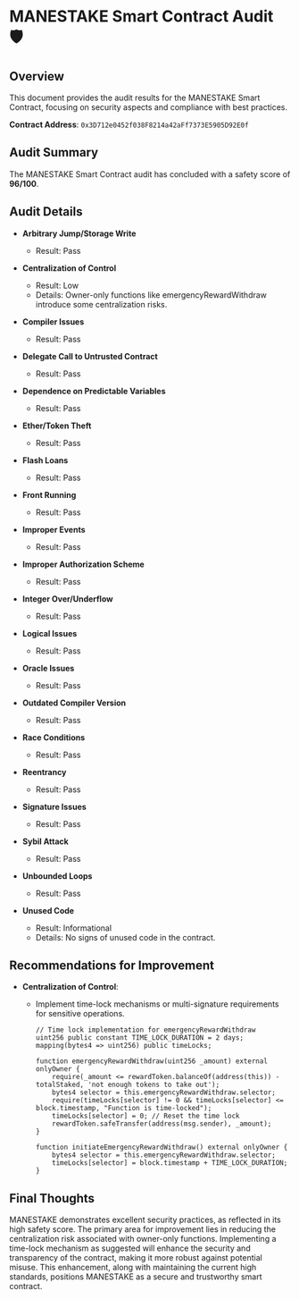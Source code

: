 # MANESTAKE Smart Contract Audit 🛡️

## Overview
This document provides the audit results for the MANESTAKE Smart Contract, focusing on security aspects and compliance with best practices.

**Contract Address**: `0x3D712e0452f038F8214a42aFf7373E5905D92E0f`

## Audit Summary
The MANESTAKE Smart Contract audit has concluded with a safety score of **96/100**.

## Audit Details

- **Arbitrary Jump/Storage Write**
  - Result: Pass

- **Centralization of Control**
  - Result: Low
  - Details: Owner-only functions like emergencyRewardWithdraw introduce some centralization risks.

- **Compiler Issues**
  - Result: Pass

- **Delegate Call to Untrusted Contract**
  - Result: Pass

- **Dependence on Predictable Variables**
  - Result: Pass

- **Ether/Token Theft**
  - Result: Pass

- **Flash Loans**
  - Result: Pass

- **Front Running**
  - Result: Pass

- **Improper Events**
  - Result: Pass

- **Improper Authorization Scheme**
  - Result: Pass

- **Integer Over/Underflow**
  - Result: Pass

- **Logical Issues**
  - Result: Pass

- **Oracle Issues**
  - Result: Pass

- **Outdated Compiler Version**
  - Result: Pass

- **Race Conditions**
  - Result: Pass

- **Reentrancy**
  - Result: Pass

- **Signature Issues**
  - Result: Pass

- **Sybil Attack**
  - Result: Pass

- **Unbounded Loops**
  - Result: Pass

- **Unused Code**
  - Result: Informational
  - Details: No signs of unused code in the contract.

## Recommendations for Improvement

- **Centralization of Control**: 
  - Implement time-lock mechanisms or multi-signature requirements for sensitive operations.

    ```solidity
    // Time lock implementation for emergencyRewardWithdraw
    uint256 public constant TIME_LOCK_DURATION = 2 days;
    mapping(bytes4 => uint256) public timeLocks;

    function emergencyRewardWithdraw(uint256 _amount) external onlyOwner {
        require(_amount <= rewardToken.balanceOf(address(this)) - totalStaked, 'not enough tokens to take out');
        bytes4 selector = this.emergencyRewardWithdraw.selector;
        require(timeLocks[selector] != 0 && timeLocks[selector] <= block.timestamp, "Function is time-locked");
        timeLocks[selector] = 0; // Reset the time lock
        rewardToken.safeTransfer(address(msg.sender), _amount);
    }

    function initiateEmergencyRewardWithdraw() external onlyOwner {
        bytes4 selector = this.emergencyRewardWithdraw.selector;
        timeLocks[selector] = block.timestamp + TIME_LOCK_DURATION;
    }
    ```

## Final Thoughts
MANESTAKE demonstrates excellent security practices, as reflected in its high safety score. The primary area for improvement lies in reducing the centralization risk associated with owner-only functions. Implementing a time-lock mechanism as suggested will enhance the security and transparency of the contract, making it more robust against potential misuse. This enhancement, along with maintaining the current high standards, positions MANESTAKE as a secure and trustworthy smart contract.
